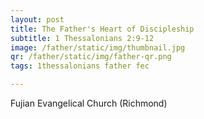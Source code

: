 ```yaml
---
layout: post
title: The Father's Heart of Discipleship
subtitle: 1 Thessalonians 2:9-12
image: /father/static/img/thumbnail.jpg
qr: /father/static/img/father-qr.png
tags: 1thessalonians father fec

---
```

Fujian Evangelical Church (Richmond)
